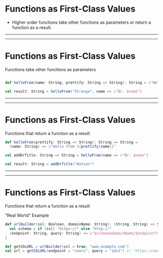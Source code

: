 # Functions as First-Class Values

- Higher order functions take other functions as parameters or return a function as a result.

<!--
This is possible because functions are first-class values in Scala.
-->

---
---

# Functions as First-Class Values

Functions take other functions as parameters

```scala

def helloFrom(name: String, prettify: String => String): String = s"Hello from ${prettify(name)}"

val result: String = helloFrom("Strange", name => s"Dr. $name")
```

---
---

# Functions as First-Class Values

Functions that return a function as a result

```scala
def helloFrom(prettify: String => String): String => String =
  (name: String) => s"Hello from ${prettify(name)}"

val addDrTitle: String => String = helloFrom(name => s"Dr. $name")

val result: String = addDrTitle("Watson")
```
---
---

# Functions as First-Class Values

Functions that return a function as a result

"Real World" Example

```scala
def urlBuilder(ssl: Boolean, domainName: String): (String, String) => String = {
  val schema = if (ssl) "https://" else "http://"
  (endpoint: String, query: String) => s"$schema$domainName/$endpoint?$query"
}

def getSSLURL = urlBuilder(ssl = true, "www.example.com")
val url = getSSLURL(endpoint = "users", query = "id=1") // "https://www.example.com/users?id=1"
```
